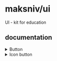 # maksniv/ui

UI - kit for education

## documentation

<details>
  <summary>Button</summary>
  <li>color (String) - цвет в который можно покрасить кнопку</li> 
  <li>outlined (String) - сделать кнопку очерченной </li>
  <li>Принимает в себя аттрибуты primary, danger, success, warning, info и раскрашивает в соответствующие цвета</li>
</details>

<details>
  <summary>Icon button</summary>
  <li>color (String) - цвет в который можно покрасить кнопку</li> 
  <li>icon (String) - иконка </li>
  <li>size (String) - размер иконки</li>
</details>
